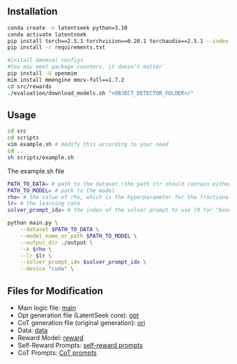 
## Installation

```bash
conda create -n latentseek python=3.10
conda activate latentseek
pip install torch==2.5.1 torchvision==0.20.1 torchaudio==2.5.1 --index-url https://download.pytorch.org/whl/cu121
pip install -r requirements.txt

#install Geneval configs
#You may meet package counters, it doesn't matter`
pip install -U openmim
mim install mmengine mmcv-full==1.7.2
cd src/rewards
./evaluation/download_models.sh "<OBJECT_DETECTOR_FOLDER>/"
```

## Usage

```bash
cd src
cd scripts
vim example.sh # modify this according to your need
cd ..
sh scripts/example.sh
```

The example.sh file

```bash
PATH_TO_DATA= # path to the dataset (the path str should contain either "AIME_2024", "gsm8k", "MATH-500")
PATH_TO_MODEL= # path to the model 
rho= # the value of rho, which is the hyperparameter for the fractional update
lr= # the learning rate
solver_prompt_idx= # the index of the solver prompt to use (0 for "boxex", 1 for "json")

python main.py \
    --dataset $PATH_TO_DATA \
    --model_name_or_path $PATH_TO_MODEL \
    --output_dir ./output \
    --k $rho \
    --lr $lr \
    --solver_prompt_idx $solver_prompt_idx \
    --device "cuda" \
```

## Files for Modification

* Main logic file: [main](./src/main.py)
* Opt generation file (LatentSeek core): [opt](./src/opt_generation.py)
* CoT generation file (original generation): [ori](./src/ori_generation.py)
* Data: [data](./src/data.py)
* Reward Model: [reward](./src/rewards/reward.py)
* Self-Reward Prompts: [self-reward prompts](./src/prompts/vera_prompts.py)
* CoT Prompts: [CoT prompts](./src/prompts/solver_prompts.py)


